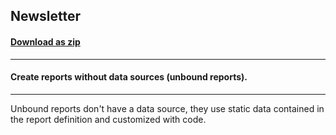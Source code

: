 ## Newsletter
#### [Download as zip](https://minhaskamal.github.io/DownGit/#/home?url=https://github.com/GrapeCity/ComponentOne-WinForms-Samples/tree/master/NetFramework\Reports\C1Report\VB\NewsLetter)
____
#### Create reports without data sources (unbound reports).
____
Unbound reports don't have a data source, they use static data contained in the report definition and customized with code. 




